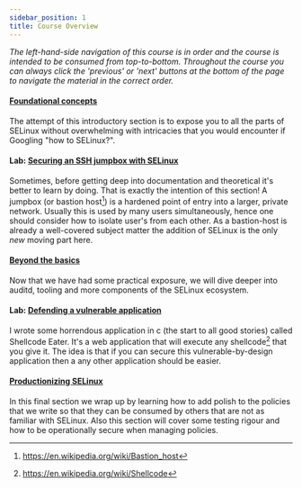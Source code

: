 ```yaml
---
sidebar_position: 1
title: Course Overview 
---
```


_The left-hand-side navigation of this course is in order and the course is intended to be consumed from top-to-bottom. Throughout the course you can always click the 'previous' or 'next' buttons at the bottom of the page to navigate the material in the correct order._

#### [Foundational concepts](/course/category/foundational-concepts-and-policy-building-blocks)     
The attempt of this introductory section is to expose you to all the parts of SELinux without overwhelming with intricacies that you would encounter if Googling "how to SELinux?".

#### Lab: [Securing an SSH jumpbox with SELinux](/course/category/lab-1-se-linux-secured-ssh-jump-box)   
Sometimes, before getting deep into documentation and theoretical it's better to learn by doing. That is exactly the intention of this section!
A jumpbox (or bastion host[^1]) is a hardened point of entry into a larger, private network. Usually this is used by many users simultaneously, hence one should consider how to isolate user's from each other. As a bastion-host is already a well-covered subject matter the addition of SELinux is the only _new_ moving part here.

#### [Beyond the basics](/course/category/beyond-the-basics)    
Now that we have had some practical exposure, we will dive deeper into auditd, tooling and more components of the SELinux ecosystem.

#### Lab: [Defending a vulnerable application](/course/category/lab-2-defending-a-vulnerable-application)   
I wrote some horrendous application in c (the start to all good stories) called Shellcode Eater. It's a web application that will execute any shellcode[^2] that you give it. The idea is that if you can secure this vulnerable-by-design application then a any other application should be easier.

#### [Productionizing SELinux](/course/category/productionizing-selinux-deployments)    
In this final section we wrap up by learning how to add polish to the policies that we write so that they can be consumed by others that are not as familiar with SELinux. Also this section will cover some testing rigour and how to be operationally secure when managing policies.

[^1]: https://en.wikipedia.org/wiki/Bastion_host
[^2]: https://en.wikipedia.org/wiki/Shellcode
